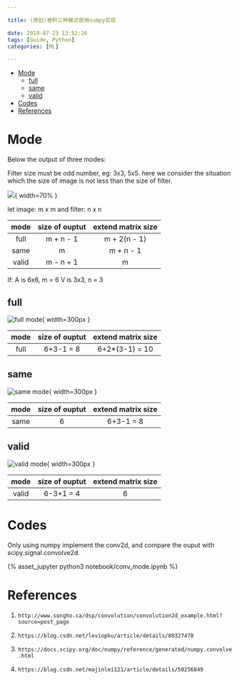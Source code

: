 ```yaml
---

title: (原创)卷积三种模式使用numpy实现

date: 2019-07-23 13:52:26
tags: [Guide, Python]
categories: [ML]

---
```


<!-- vim-markdown-toc GFM -->

* [Mode](#mode)
    * [full](#full)
    * [same](#same)
    * [valid](#valid)
* [Codes](#codes)
* [References](#references)

<!-- vim-markdown-toc -->

<!-- more -->

# Mode

Below the output of three modes:

Filter size must be odd number, eg: 3x3, 5x5. here we consider the situation which the size of image is
not less than the size of filter.

![](https://raw.githubusercontent.com/qrsforever/assets_blog_post/master/ML/Guide/conv-mode.png){ width=70% }

let image: m x m and filter: n x n

mode | size of ouptut | extend matrix size
:---: | :---: | :---:
full | m + n - 1 | m + 2(n - 1)
same | m | m + n - 1
valid | m - n + 1 | m

if:
    A is 6x6, m = 6
    V is 3x3, n = 3

## full

![](https://raw.githubusercontent.com/qrsforever/assets_blog_post/master/ML/Guide/conv-full.png "full mode"){ width=300px }


mode | size of ouptut | extend matrix size
:---: | :---: | :---:
full |  6+3-1 = 8 | 6+2*(3-1) = 10

## same

![](https://raw.githubusercontent.com/qrsforever/assets_blog_post/master/ML/Guide/conv-same.png "same mode"){ width=300px }


mode | size of ouptut | extend matrix size
:---: | :---: | :---:
same |  6 | 6+3-1 = 8

## valid

![](https://raw.githubusercontent.com/qrsforever/assets_blog_post/master/ML/Guide/conv-valid.png "valid mode"){ width=300px }


mode | size of ouptut | extend matrix size
:---: | :---: | :---:
valid |  6-3+1 = 4 | 6

# Codes

Only using numpy implement the conv2d, and compare the ouput with scipy.signal.convolve2d.

{% asset_jupyter python3 notebook/conv_mode.ipynb %}

# References

1. `http://www.songho.ca/dsp/convolution/convolution2d_example.html?source=post_page`

2. `https://blog.csdn.net/leviopku/article/details/80327478`

3. `https://docs.scipy.org/doc/numpy/reference/generated/numpy.convolve.html`

4. `https://blog.csdn.net/majinlei121/article/details/50256049`
